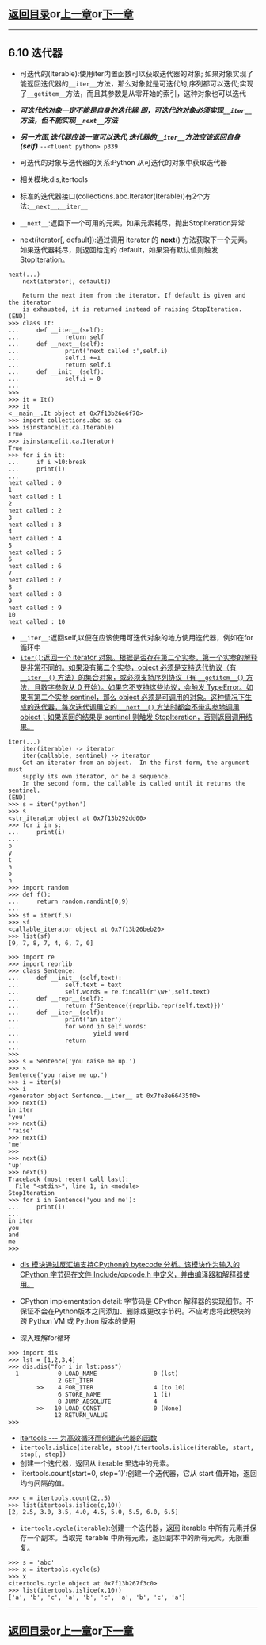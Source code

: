 ## [返回目录][catalogue]or[上一章][pre_chap]or[下一章][next_chap]
-----------------------------------------------------------------------------------

## 6.10 迭代器

+ 可迭代的(Iterable):使用iter内置函数可以获取迭代器的对象; 如果对象实现了能返回迭代器的`__iter__`方法，那么对象就是可迭代的;序列都可以迭代;实现了`__getitem__`方法，而且其参数是从零开始的索引，这种对象也可以迭代
+ ***可迭代的对象一定不能是自身的迭代器:即，可迭代的对象必须实现`__iter__`方法，但不能实现`__next__`方法***

+ ***另一方面,迭代器应该一直可以迭代,迭代器的`__iter__`方法应该返回自身(self)***  `--<fluent python> p339`

+ 可迭代的对象与迭代器的关系:Python 从可迭代的对象中获取迭代器

+ 相关模块:dis,itertools
+ 标准的迭代器接口(collections.abc.Iterator(Iterable))有2个方法:`__next__`,`__iter__`
+ `__next__`:返回下一个可用的元素，如果元素耗尽，抛出StopIteration异常
+ next(iterator[, default]):通过调用 iterator 的 __next__() 方法获取下一个元素。如果迭代器耗尽，则返回给定的 default，如果没有默认值则触发 StopIteration。



```doctest
next(...)
    next(iterator[, default])
    
    Return the next item from the iterator. If default is given and the iterator
    is exhausted, it is returned instead of raising StopIteration.
(END)
>>> class It:
...     def __iter__(self):
...             return self
...     def __next__(self):
...             print('next called :',self.i)
...             self.i +=1
...             return self.i
...     def __init__(self):
...             self.i = 0
... 
>>> 
>>> it = It()
>>> it
<__main__.It object at 0x7f13b26e6f70>
>>> import collections.abc as ca
>>> isinstance(it,ca.Iterable)
True
>>> isinstance(it,ca.Iterator)
True
>>> for i in it:
...     if i >10:break
...     print(i)
... 
next called : 0
1
next called : 1
2
next called : 2
3
next called : 3
4
next called : 4
5
next called : 5
6
next called : 6
7
next called : 7
8
next called : 8
9
next called : 9
10
next called : 10
```


+ `__iter__`:返回self,以便在应该使用可迭代对象的地方使用迭代器，例如在for循环中
+ [`iter()`:返回一个 iterator 对象。根据是否存在第二个实参，第一个实参的解释是非常不同的。如果没有第二个实参，object 必须是支持迭代协议（有 `__iter__()` 方法）的集合对象，或必须支持序列协议（有 `__getitem__()` 方法，且数字参数从 0 开始）。如果它不支持这些协议，会触发 TypeError。如果有第二个实参 sentinel，那么 object 必须是可调用的对象。这种情况下生成的迭代器，每次迭代调用它的 `__next__()` 方法时都会不带实参地调用 object；如果返回的结果是 sentinel 则触发 StopIteration，否则返回调用结果。](https://docs.python.org/zh-cn/3/library/functions.html#iter)

```doctest
iter(...)
    iter(iterable) -> iterator
    iter(callable, sentinel) -> iterator 
    Get an iterator from an object.  In the first form, the argument must
    supply its own iterator, or be a sequence.
    In the second form, the callable is called until it returns the sentinel.
(END)
>>> s = iter('python')
>>> s 
<str_iterator object at 0x7f13b292dd00>  
>>> for i in s:
...     print(i)
...
p 
y
t
h
o
n 
>>> import random
>>> def f():
...     return random.randint(0,9)
... 
>>> sf = iter(f,5)
>>> sf
<callable_iterator object at 0x7f13b26beb20>
>>> list(sf)
[9, 7, 8, 7, 4, 6, 7, 0]
```


```doctest
>>> import re
>>> import reprlib
>>> class Sentence:
...     def __init__(self,text):
...             self.text = text
...             self.words = re.findall(r'\w+',self.text)
...     def __repr__(self):
...             return f'Sentence({reprlib.repr(self.text)})'
...     def __iter__(self):
...             print('in iter')
...             for word in self.words:
...                     yield word
...             return 
... 
>>> 
>>> s = Sentence('you raise me up.')
>>> s
Sentence('you raise me up.')
>>> i = iter(s)
>>> i
<generator object Sentence.__iter__ at 0x7fe8e66435f0>
>>> next(i)
in iter
'you'
>>> next(i)
'raise'
>>> next(i)
'me'
>>> 
>>> next(i)
'up'
>>> next(i)
Traceback (most recent call last):
  File "<stdin>", line 1, in <module>
StopIteration
>>> for i in Sentence('you and me'):
...     print(i)
... 
in iter
you
and
me
>>> 
```


+ [dis 模块通过反汇编支持CPython的 bytecode 分析。该模块作为输入的 CPython 字节码在文件 Include/opcode.h 中定义，并由编译器和解释器使用。](https://docs.python.org/zh-cn/3/library/dis.html)

+ CPython implementation detail: 字节码是 CPython 解释器的实现细节。不保证不会在Python版本之间添加、删除或更改字节码。不应考虑将此模块的跨 Python VM 或 Python 版本的使用
+ 深入理解for循环

```doctest
>>> import dis
>>> lst = [1,2,3,4]
>>> dis.dis("for i in lst:pass")
  1           0 LOAD_NAME                0 (lst)
              2 GET_ITER
        >>    4 FOR_ITER                 4 (to 10)
              6 STORE_NAME               1 (i)
              8 JUMP_ABSOLUTE            4
        >>   10 LOAD_CONST               0 (None)
             12 RETURN_VALUE
>>> 
```
+ [itertools --- 为高效循环而创建迭代器的函数](https://docs.python.org/zh-cn/3/library/itertools.html)
+ `itertools.islice(iterable, stop)/itertools.islice(iterable, start, stop[, step])`
+ 创建一个迭代器，返回从 iterable 里选中的元素。
+ `itertools.count(start=0, step=1)':创建一个迭代器，它从 start 值开始，返回均匀间隔的值。

```doctest
>>> c = itertools.count(2,.5)
>>> list(itertools.islice(c,10))
[2, 2.5, 3.0, 3.5, 4.0, 4.5, 5.0, 5.5, 6.0, 6.5]
```

+ `itertools.cycle(iterable)`:创建一个迭代器，返回 iterable 中所有元素并保存一个副本。当取完 iterable 中所有元素，返回副本中的所有元素。无限重复。


```doctest
>>> s = 'abc'
>>> x = itertools.cycle(s)
>>> x
<itertools.cycle object at 0x7f13b267f3c0>
>>> list(itertools.islice(x,10))
['a', 'b', 'c', 'a', 'b', 'c', 'a', 'b', 'c', 'a']
```



-----------------------------------------------------------------------------------
## [返回目录][catalogue]or[上一章][pre_chap]or[下一章][next_chap]
[pre_chap]: 2021-01-21-chap0.md
[next_chap]: 2021-01-21-chap2.md
[catalogue]: 2021-01-21-catalogue.md
